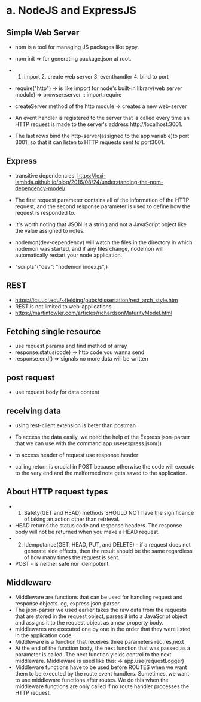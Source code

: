 # a. NodeJS and ExpressJS

## Simple Web Server

- npm is a tool for managing JS packages like pypy.
- npm init => for generating package.json at root.

- 1. import 2. create web server 3. eventhandler 4. bind to port
- require("http") => is like import for node's built-in library(web server module) => browser:server :: import:require
- createServer method of the http module => creates a new web-server
- An event handler is registered to the server that is called every time an HTTP request is made to the server's address http://localhost:3001.
- The last rows bind the http-server(assigned to the app variable)to port 3001, so that it can listen to HTTP requests sent to port3001.

## Express

- transitive dependencies: https://lexi-lambda.github.io/blog/2016/08/24/understanding-the-npm-dependency-model/
- The first request parameter contains all of the information of the HTTP request, and the second response parameter is used to define how the request is responded to.
- It's worth noting that JSON is a string and not a JavaScript object like the value assigned to notes.

- nodemon(dev-dependency) will watch the files in the directory in which nodemon was started, and if any files change, nodemon will automatically restart your node application.
- "scripts"{"dev": "nodemon index.js",}

## REST

- https://ics.uci.edu/~fielding/pubs/dissertation/rest_arch_style.htm
- REST is not limited to web-applications
- https://martinfowler.com/articles/richardsonMaturityModel.html

## Fetching single resource

- use request.params and find method of array
- response.status(code) => http code you wanna send
- response.end() => signals no more data will be written

## post request

- use request.body for data content

## receiving data

- using rest-client extension is beter than postman
- To access the data easily, we need the help of the Express json-parser that we can use with the command app.use(express.json())
- to access header of request use response.header

- calling return is crucial in POST because otherwise the code will execute to the very end and the malformed note gets saved to the application.

## About HTTP request types

- 1. Safety(GET and HEAD) methods SHOULD NOT have the significance of taking an action other than retrieval.
- HEAD returns the status code and response headers. The response body will not be returned when you make a HEAD request.
- 2. Idempotance(GET, HEAD, PUT, and DELETE) - if a request does not generate side effects, then the result should be the same regardless of how many times the request is sent.
- POST - is neither safe nor idempotent.

## Middleware

- Middleware are functions that can be used for handling request and response objects. eg, express json-parser.
- The json-parser we used earlier takes the raw data from the requests that are stored in the request object, parses it into a JavaScript object and assigns it to the request object as a new property body.
- middlewares are executed one by one in the order that they were listed in the application code.
- Middleware is a function that receives three parameters req,res,next
- At the end of the function body, the next function that was passed as a parameter is called. The next function yields control to the next middleware. Middleware is used like this: => app.use(requestLogger)
- Middleware functions have to be used before ROUTES when we want them to be executed by the route event handlers. Sometimes, we want to use middleware functions after routes. We do this when the middleware functions are only called if no route handler processes the HTTP request.
